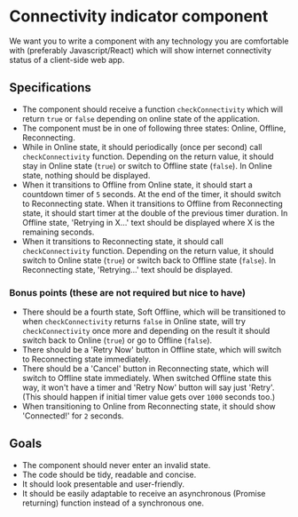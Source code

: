 # Connectivity indicator component

We want you to write a component with any technology you are comfortable with (preferably Javascript/React) which will show internet connectivity status of a client-side web app.

## Specifications

- The component should receive a function `checkConnectivity` which will return `true` or `false` depending on online state of the application.
- The component must be in one of following three states: Online, Offline, Reconnecting.
- While in Online state, it should periodically (once per second) call `checkConnectivity` function. Depending on the return value, it should stay in Online state (`true`) or switch to Offline state (`false`). In Online state, nothing should be displayed.
- When it transitions to Offline from Online state, it should start a countdown timer of `5` seconds. At the end of the timer, it should switch to Reconnecting state. When it transitions to Offline from Reconnecting state, it should start timer at the double of the previous timer duration. In Offline state, 'Retrying in X...' text should be displayed where X is the remaining seconds.
- When it transitions to Reconnecting state, it should call `checkConnectivity` function. Depending on the return value, it should switch to Online state (`true`) or switch back to Offline state (`false`). In Reconnecting state, 'Retrying...' text should be displayed.

### Bonus points (these are not required but nice to have)

- There should be a fourth state, Soft Offline, which will be transitioned to when `checkConnectivity` returns `false` in Online state, will try `checkConnectivity` once more and depending on the result it should switch back to Online (`true`) or go to Offline (`false`).
- There should be a 'Retry Now' button in Offline state, which will switch to Reconnecting state immediately.
- There should be a 'Cancel' button in Reconnecting state, which will switch to Offline state immediately. When switched Offline state this way, it won't have a timer and 'Retry Now' button will say just 'Retry'. (This should happen if initial timer value gets over `1000` seconds too.)
- When transitioning to Online from Reconnecting state, it should show 'Connected!' for `2` seconds.

## Goals

- The component should never enter an invalid state.
- The code should be tidy, readable and concise.
- It should look presentable and user-friendly.
- It should be easily adaptable to receive an asynchronous (Promise returning) function instead of a synchronous one.